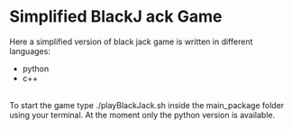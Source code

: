 # Simplified BlackJ ack Game
Here a simplified version of black jack game is written in different languages:
  - python 
  - c++ <br>
  <br>
  To start the game type ./playBlackJack.sh inside the main_package folder using your terminal.
  At the moment only the python version is available.
